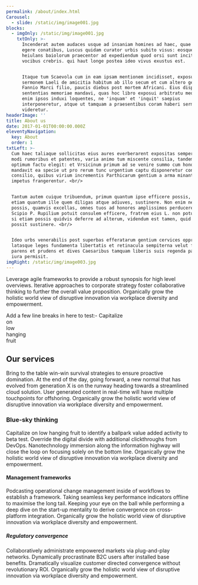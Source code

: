 ```yaml
---
permalink: /about/index.html
Carousel:
  - slide: /static/img/image001.jpg
blocks:
  - imgOnly: /static/img/image001.jpg
    txtOnly: >-
      Incenderat autem audaces usque ad insaniam homines ad haec, quae nefariis
      egere conatibus, Luscus quidam curator urbis subito visus: eosque ut
      heiulans baiolorum praecentor ad expediendum quod orsi sunt incitans
      vocibus crebris. qui haut longe postea ideo vivus exustus est.


      Itaque tum Scaevola cum in eam ipsam mentionem incidisset, exposuit nobis
      sermonem Laeli de amicitia habitum ab illo secum et cum altero genero, C.
      Fannio Marci filio, paucis diebus post mortem Africani. Eius disputationis
      sententias memoriae mandavi, quas hoc libro exposui arbitratu meo; quasi
      enim ipsos induxi loquentes, ne 'inquam' et 'inquit' saepius
      interponeretur, atque ut tamquam a praesentibus coram haberi sermo
      videretur.
headerImage: ''
title: About us
date: 2017-01-01T00:00:00.000Z
eleventyNavigation:
  key: About
  order: 1
txtLeft: >-
  Cum haec taliaque sollicitas eius aures everberarent expositas semper eius
  modi rumoribus et patentes, varia animo tum miscente consilia, tandem id ut
  optimum factu elegit: et Vrsicinum primum ad se venire summo cum honore
  mandavit ea specie ut pro rerum tunc urgentium captu disponeretur concordi
  consilio, quibus virium incrementis Parthicarum gentium a arma minantium
  impetus frangerentur. <br/>


  Tantum autem cuique tribuendum, primum quantum ipse efficere possis, deinde
  etiam quantum ille quem diligas atque adiuves, sustinere. Non enim neque tu
  possis, quamvis excellas, omnes tuos ad honores amplissimos perducere, ut
  Scipio P. Rupilium potuit consulem efficere, fratrem eius L. non potuit. Quod
  si etiam possis quidvis deferre ad alterum, videndum est tamen, quid ille
  possit sustinere. <br/>


  Ideo urbs venerabilis post superbas efferatarum gentium cervices oppressas
  latasque leges fundamenta libertatis et retinacula sempiterna velut frugi
  parens et prudens et dives Caesaribus tamquam liberis suis regenda patrimonii
  iura permisit.
imgRight: /static/img/image003.jpg
---
```

Leverage agile frameworks to provide a robust synopsis for high level overviews. Iterative approaches to corporate strategy foster collaborative thinking to further the overall value proposition. Organically grow the holistic world view of disruptive innovation via workplace diversity and empowerment.

Add a few line breaks in here to test:-
Capitalize  
on  
low  
hanging  
fruit  

## Our services

Bring to the table win-win survival strategies to ensure proactive domination. At the end of the day, going forward, a new normal that has evolved from generation X is on the runway heading towards a streamlined cloud solution. User generated content in real-time will have multiple touchpoints for offshoring. Organically grow the holistic world view of disruptive innovation via workplace diversity and empowerment.

### Blue-sky thinking

Capitalize on low hanging fruit to identify a ballpark value added activity to beta test. Override the digital divide with additional clickthroughs from DevOps. Nanotechnology immersion along the information highway will close the loop on focusing solely on the bottom line. Organically grow the holistic world view of disruptive innovation via workplace diversity and empowerment.

#### Management frameworks

Podcasting operational change management inside of workflows to establish a framework. Taking seamless key performance indicators offline to maximise the long tail. Keeping your eye on the ball while performing a deep dive on the start-up mentality to derive convergence on cross-platform integration. Organically grow the holistic world view of disruptive innovation via workplace diversity and empowerment.

##### Regulatory convergence

Collaboratively administrate empowered markets via plug-and-play networks. Dynamically procrastinate B2C users after installed base benefits. Dramatically visualize customer directed convergence without revolutionary ROI. Organically grow the holistic world view of disruptive innovation via workplace diversity and empowerment.
